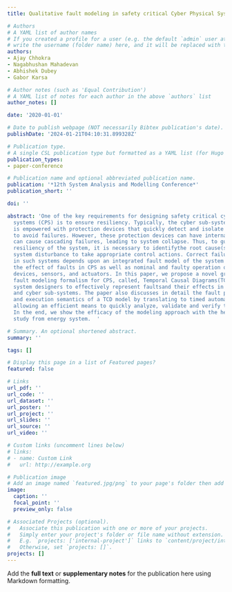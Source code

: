 ```yaml
---
title: Qualitative fault modeling in safety critical Cyber Physical Systems

# Authors
# A YAML list of author names
# If you created a profile for a user (e.g. the default `admin` user at `content/authors/admin/`), 
# write the username (folder name) here, and it will be replaced with their full name and linked to their profile.
authors:
- Ajay Chhokra
- Nagabhushan Mahadevan
- Abhishek Dubey
- Gabor Karsa

# Author notes (such as 'Equal Contribution')
# A YAML list of notes for each author in the above `authors` list
author_notes: []

date: '2020-01-01'

# Date to publish webpage (NOT necessarily Bibtex publication's date).
publishDate: '2024-01-21T04:10:31.899328Z'

# Publication type.
# A single CSL publication type but formatted as a YAML list (for Hugo requirements).
publication_types:
- paper-conference

# Publication name and optional abbreviated publication name.
publication: '*12th System Analysis and Modelling Conference*'
publication_short: ''

doi: ''

abstract: 'One of the key requirements for designing safety critical cyber physical
  systems (CPS) is to ensure resiliency. Typically, the cyber sub-system in a CPS
  is empowered with protection devices that quickly detect and isolate faulty components
  to avoid failures. However, these protection devices can have internal faults that
  can cause cascading failures, leading to system collapse. Thus, to guarantee the
  resiliency of the system, it is necessary to identifythe root cause(s) of a given
  system disturbance to take appropriate control actions. Correct failure diagnosis
  in such systems depends upon an integrated fault model of the system that captures
  the effect of faults in CPS as well as nominal and faulty operation of protection
  devices, sensors, and actuators. In this paper, we propose a novel graph based qualitative
  fault modeling formalism for CPS, called, Temporal Causal Diagrams(TCDs) that allow
  system designers to effectively represent faultsand their effects in both physical
  and cyber sub-systems. The paper also discusses in detail the fault propagation
  and execution semantics of a TCD model by translating to timed automata and thus
  allowing an efficient means to quickly analyze, validate and verify the fault model.
  In the end, we show the efficacy of the modeling approach with the help of a case
  study from energy system.  '

# Summary. An optional shortened abstract.
summary: ''

tags: []

# Display this page in a list of Featured pages?
featured: false

# Links
url_pdf: ''
url_code: ''
url_dataset: ''
url_poster: ''
url_project: ''
url_slides: ''
url_source: ''
url_video: ''

# Custom links (uncomment lines below)
# links:
# - name: Custom Link
#   url: http://example.org

# Publication image
# Add an image named `featured.jpg/png` to your page's folder then add a caption below.
image:
  caption: ''
  focal_point: ''
  preview_only: false

# Associated Projects (optional).
#   Associate this publication with one or more of your projects.
#   Simply enter your project's folder or file name without extension.
#   E.g. `projects: ['internal-project']` links to `content/project/internal-project/index.md`.
#   Otherwise, set `projects: []`.
projects: []
---
```


Add the **full text** or **supplementary notes** for the publication here using Markdown formatting.
